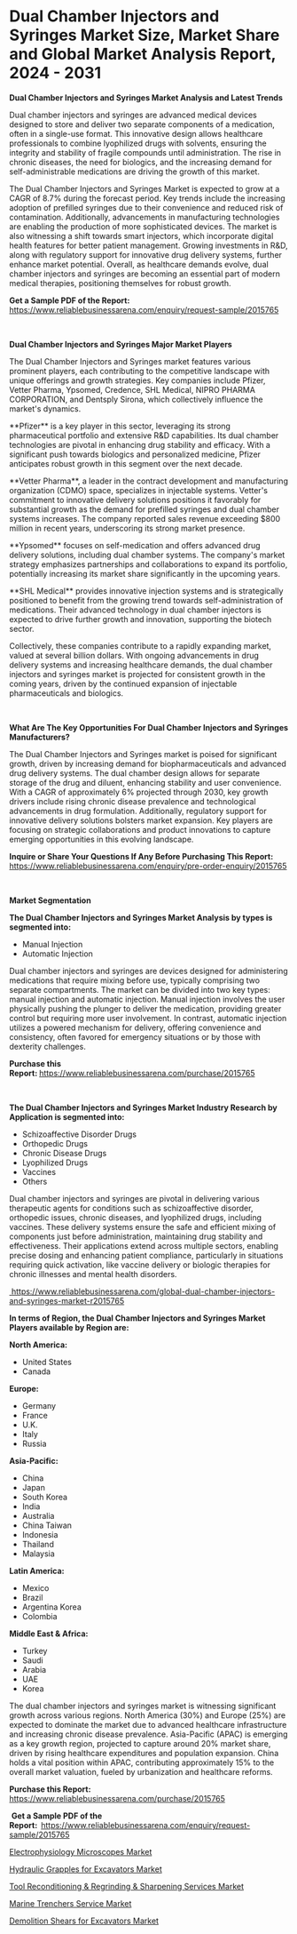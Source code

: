 <p><h1>Dual Chamber Injectors and Syringes Market Size, Market Share and Global Market Analysis Report, 2024 - 2031</h1></p><p><strong>Dual Chamber Injectors and Syringes Market Analysis and Latest Trends</strong></p>
<p><p>Dual chamber injectors and syringes are advanced medical devices designed to store and deliver two separate components of a medication, often in a single-use format. This innovative design allows healthcare professionals to combine lyophilized drugs with solvents, ensuring the integrity and stability of fragile compounds until administration. The rise in chronic diseases, the need for biologics, and the increasing demand for self-administrable medications are driving the growth of this market.</p><p>The Dual Chamber Injectors and Syringes Market is expected to grow at a CAGR of 8.7% during the forecast period. Key trends include the increasing adoption of prefilled syringes due to their convenience and reduced risk of contamination. Additionally, advancements in manufacturing technologies are enabling the production of more sophisticated devices. The market is also witnessing a shift towards smart injectors, which incorporate digital health features for better patient management. Growing investments in R&D, along with regulatory support for innovative drug delivery systems, further enhance market potential. Overall, as healthcare demands evolve, dual chamber injectors and syringes are becoming an essential part of modern medical therapies, positioning themselves for robust growth.</p></p>
<p><strong>Get a Sample PDF of the Report:&nbsp;</strong> <a href="https://www.reliablebusinessarena.com/enquiry/request-sample/2015765?utm_campaign=1566&utm_medium=2&utm_source=Github&utm_content=ia&utm_term=27102024&utm_id=dual-chamber-injectors-and-syringes">https://www.reliablebusinessarena.com/enquiry/request-sample/2015765</a></p>
<p>&nbsp;</p>
<p><strong>Dual Chamber Injectors and Syringes Major Market Players</strong></p>
<p><p>The Dual Chamber Injectors and Syringes market features various prominent players, each contributing to the competitive landscape with unique offerings and growth strategies. Key companies include Pfizer, Vetter Pharma, Ypsomed, Credence, SHL Medical, NIPRO PHARMA CORPORATION, and Dentsply Sirona, which collectively influence the market's dynamics.</p><p>**Pfizer** is a key player in this sector, leveraging its strong pharmaceutical portfolio and extensive R&D capabilities. Its dual chamber technologies are pivotal in enhancing drug stability and efficacy. With a significant push towards biologics and personalized medicine, Pfizer anticipates robust growth in this segment over the next decade.</p><p>**Vetter Pharma**, a leader in the contract development and manufacturing organization (CDMO) space, specializes in injectable systems. Vetter's commitment to innovative delivery solutions positions it favorably for substantial growth as the demand for prefilled syringes and dual chamber systems increases. The company reported sales revenue exceeding $800 million in recent years, underscoring its strong market presence.</p><p>**Ypsomed** focuses on self-medication and offers advanced drug delivery solutions, including dual chamber systems. The company's market strategy emphasizes partnerships and collaborations to expand its portfolio, potentially increasing its market share significantly in the upcoming years.</p><p>**SHL Medical** provides innovative injection systems and is strategically positioned to benefit from the growing trend towards self-administration of medications. Their advanced technology in dual chamber injectors is expected to drive further growth and innovation, supporting the biotech sector.</p><p>Collectively, these companies contribute to a rapidly expanding market, valued at several billion dollars. With ongoing advancements in drug delivery systems and increasing healthcare demands, the dual chamber injectors and syringes market is projected for consistent growth in the coming years, driven by the continued expansion of injectable pharmaceuticals and biologics.</p></p>
<p>&nbsp;</p>
<p><strong>What Are The Key Opportunities For Dual Chamber Injectors and Syringes Manufacturers?</strong></p>
<p><p>The Dual Chamber Injectors and Syringes market is poised for significant growth, driven by increasing demand for biopharmaceuticals and advanced drug delivery systems. The dual chamber design allows for separate storage of the drug and diluent, enhancing stability and user convenience. With a CAGR of approximately 6% projected through 2030, key growth drivers include rising chronic disease prevalence and technological advancements in drug formulation. Additionally, regulatory support for innovative delivery solutions bolsters market expansion. Key players are focusing on strategic collaborations and product innovations to capture emerging opportunities in this evolving landscape.</p></p>
<p><strong>Inquire or Share Your Questions If Any Before Purchasing This Report:</strong> <a href="https://www.reliablebusinessarena.com/enquiry/pre-order-enquiry/2015765?utm_campaign=1566&utm_medium=2&utm_source=Github&utm_content=ia&utm_term=27102024&utm_id=dual-chamber-injectors-and-syringes">https://www.reliablebusinessarena.com/enquiry/pre-order-enquiry/2015765</a></p>
<p>&nbsp;</p>
<p><strong>Market Segmentation</strong></p>
<p><strong>The Dual Chamber Injectors and Syringes Market Analysis by types is segmented into:</strong></p>
<p><ul><li>Manual Injection</li><li>Automatic Injection</li></ul></p>
<p><p>Dual chamber injectors and syringes are devices designed for administering medications that require mixing before use, typically comprising two separate compartments. The market can be divided into two key types: manual injection and automatic injection. Manual injection involves the user physically pushing the plunger to deliver the medication, providing greater control but requiring more user involvement. In contrast, automatic injection utilizes a powered mechanism for delivery, offering convenience and consistency, often favored for emergency situations or by those with dexterity challenges.</p></p>
<p><strong>Purchase this Report:&nbsp;</strong><a href="https://www.reliablebusinessarena.com/purchase/2015765?utm_campaign=1566&utm_medium=2&utm_source=Github&utm_content=ia&utm_term=27102024&utm_id=dual-chamber-injectors-and-syringes">https://www.reliablebusinessarena.com/purchase/2015765</a></p>
<p>&nbsp;</p>
<p><strong>The Dual Chamber Injectors and Syringes Market Industry Research by Application is segmented into:</strong></p>
<p><ul><li>Schizoaffective Disorder Drugs</li><li>Orthopedic Drugs</li><li>Chronic Disease Drugs</li><li>Lyophilized Drugs</li><li>Vaccines</li><li>Others</li></ul></p>
<p><p>Dual chamber injectors and syringes are pivotal in delivering various therapeutic agents for conditions such as schizoaffective disorder, orthopedic issues, chronic diseases, and lyophilized drugs, including vaccines. These delivery systems ensure the safe and efficient mixing of components just before administration, maintaining drug stability and effectiveness. Their applications extend across multiple sectors, enabling precise dosing and enhancing patient compliance, particularly in situations requiring quick activation, like vaccine delivery or biologic therapies for chronic illnesses and mental health disorders.</p></p>
<p><a href="https://www.reliablebusinessarena.com/global-dual-chamber-injectors-and-syringes-market-r2015765?utm_campaign=1566&utm_medium=2&utm_source=Github&utm_content=ia&utm_term=27102024&utm_id=dual-chamber-injectors-and-syringes">&nbsp;https://www.reliablebusinessarena.com/global-dual-chamber-injectors-and-syringes-market-r2015765</a></p>
<p><strong>In terms of Region, the Dual Chamber Injectors and Syringes Market Players available by Region are:</strong></p>
<p>
    <p> <strong> North America: </strong>
        <ul>
            <li>United States</li>
            <li>Canada</li>
        </ul>
        </p> 
    <p> <strong> Europe: </strong>
        <ul>
            <li>Germany</li>
            <li>France</li>
            <li>U.K.</li>
            <li>Italy</li>
            <li>Russia</li>
        </ul>
        </p> 
    <p> <strong> Asia-Pacific: </strong>
        <ul>
            <li>China</li>
            <li>Japan</li>
            <li>South Korea</li>
            <li>India</li>
            <li>Australia</li>
            <li>China Taiwan</li>
            <li>Indonesia</li>
            <li>Thailand</li>
            <li>Malaysia</li>
        </ul>
        </p> 
    <p> <strong> Latin America: </strong>
        <ul>
            <li>Mexico</li>
            <li>Brazil</li>
            <li>Argentina Korea</li>
            <li>Colombia</li>
        </ul>
        </p> 
    <p> <strong> Middle East & Africa: </strong>
        <ul>
            <li>Turkey</li>
            <li>Saudi</li>
            <li>Arabia</li>
            <li>UAE</li>
            <li>Korea</li>
        </ul>
    </p>
    </p>
<p><p>The dual chamber injectors and syringes market is witnessing significant growth across various regions. North America (30%) and Europe (25%) are expected to dominate the market due to advanced healthcare infrastructure and increasing chronic disease prevalence. Asia-Pacific (APAC) is emerging as a key growth region, projected to capture around 20% market share, driven by rising healthcare expenditures and population expansion. China holds a vital position within APAC, contributing approximately 15% to the overall market valuation, fueled by urbanization and healthcare reforms.</p></p>
<p><strong>Purchase this Report: </strong><a href="https://www.reliablebusinessarena.com/purchase/2015765?utm_campaign=1566&utm_medium=2&utm_source=Github&utm_content=ia&utm_term=27102024&utm_id=dual-chamber-injectors-and-syringes">https://www.reliablebusinessarena.com/purchase/2015765</a></p>
<p>&nbsp;<strong>Get a Sample PDF of the Report:&nbsp;&nbsp;</strong><a href="https://www.reliablebusinessarena.com/enquiry/request-sample/2015765?utm_campaign=1566&utm_medium=2&utm_source=Github&utm_content=ia&utm_term=27102024&utm_id=dual-chamber-injectors-and-syringes">https://www.reliablebusinessarena.com/enquiry/request-sample/2015765</a></p>
<p><strong></strong></p>
<p><p><a href="https://github.com/Rekhakhatun65/Market-Research-Report-List-1/blob/main/electrophysiology-microscopes-market.md?utm_campaign=1566&utm_medium=2&utm_source=Github&utm_content=ia&utm_term=27102024&utm_id=dual-chamber-injectors-and-syringes">Electrophysiology Microscopes Market</a></p><p><a href="https://www.linkedin.com/pulse/global-hydraulic-grapples-excavators-market-pulse-k4ute?utm_campaign=1566&utm_medium=2&utm_source=Github&utm_content=ia&utm_term=27102024&utm_id=dual-chamber-injectors-and-syringes">Hydraulic Grapples for Excavators Market</a></p><p><a href="https://www.linkedin.com/pulse/global-tool-reconditioning-regrinding-sharpening-bi7qe?utm_campaign=1566&utm_medium=2&utm_source=Github&utm_content=ia&utm_term=27102024&utm_id=dual-chamber-injectors-and-syringes">Tool Reconditioning & Regrinding & Sharpening Services Market</a></p><p><a href="https://www.linkedin.com/pulse/marine-trenchers-service-market-share-analysis-growth-fdzee?utm_campaign=1566&utm_medium=2&utm_source=Github&utm_content=ia&utm_term=27102024&utm_id=dual-chamber-injectors-and-syringes">Marine Trenchers Service Market</a></p><p><a href="https://www.linkedin.com/pulse/market-insights-global-demolition-shears-excavators-xuoce?utm_campaign=1566&utm_medium=2&utm_source=Github&utm_content=ia&utm_term=27102024&utm_id=dual-chamber-injectors-and-syringes">Demolition Shears for Excavators Market</a></p></p>